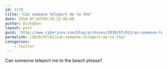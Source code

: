 ```yaml
---
id: 1178
title: "Can someone teleport me to the"
date: 2010-07-02T09:36:22-04:00
author: DizkoDan
layout: post
guid: 'http://www.cyberjunx.com/blog/archives/2010/07/02/can-someone-teleport-me-to-the/'
permalink: /2010/07/02/can-someone-teleport-me-to-the/
categories:
    - Twitter
---
```


Can someone teleport me to the beach please?